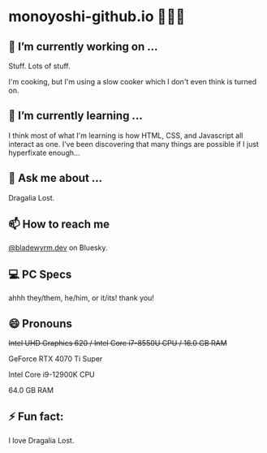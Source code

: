 # monoyoshi-github.io 🐉🧍‍♂️

## 🔭 I’m currently working on ...

Stuff. Lots of stuff.

I'm cooking, but I'm using a slow cooker which I don't even think is turned on.

## 🌱 I’m currently learning ...

I think most of what I'm learning is how HTML, CSS, and Javascript all interact as one. I've been discovering that many things are possible if I just hyperfixate enough...

## 💬 Ask me about ...

Dragalia Lost.

## 📫 How to reach me

[@bladewyrm.dev](https://bsky.app/profile/bladewyrm.dev) on Bluesky.

## 💻 PC Specs

ahhh they/them, he/him, or it/its! thank you!

## 😄 Pronouns

~~Intel UHD Graphics 620 / Intel Core i7-8550U CPU / 16.0 GB RAM~~

GeForce RTX 4070 Ti Super

Intel Core i9-12900K CPU

64.0 GB RAM

## ⚡ Fun fact:

I love Dragalia Lost.

<!--
**monoyoshi/monoyoshi** is a ✨ _special_ ✨ repository because its `README.md` (this file) appears on your GitHub profile.

Here are some ideas to get you started:

- 🔭 I’m currently working on ...
- 🌱 I’m currently learning ...
- 👯 I’m looking to collaborate on ...
- 🤔 I’m looking for help with ...
- 💬 Ask me about ...
- 📫 How to reach me: ...
- 😄 Pronouns: ...
- ⚡ Fun fact: ...
-->
